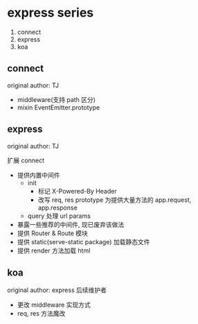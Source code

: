 # express series

1. connect
2. express
3. koa

## connect

original author: TJ

- middleware(支持 path 区分)
- mixin EventEmitter.prototype

## express

original author: TJ

扩展 connect

- 提供内置中间件
  - init  
    - 标记 X-Powered-By Header
    - 改写 req, res prototype 为提供大量方法的 app.request, app.response
  - query 处理 url params
- 暴露一些推荐的中间件, 现已废弃该做法
- 提供 Router & Route 模块
- 提供 static(serve-static package) 加载静态文件
- 提供 render 方法加载 html

## koa

original author: express 后续维护者

- 更改 middleware 实现方式
- req, res 方法魔改
